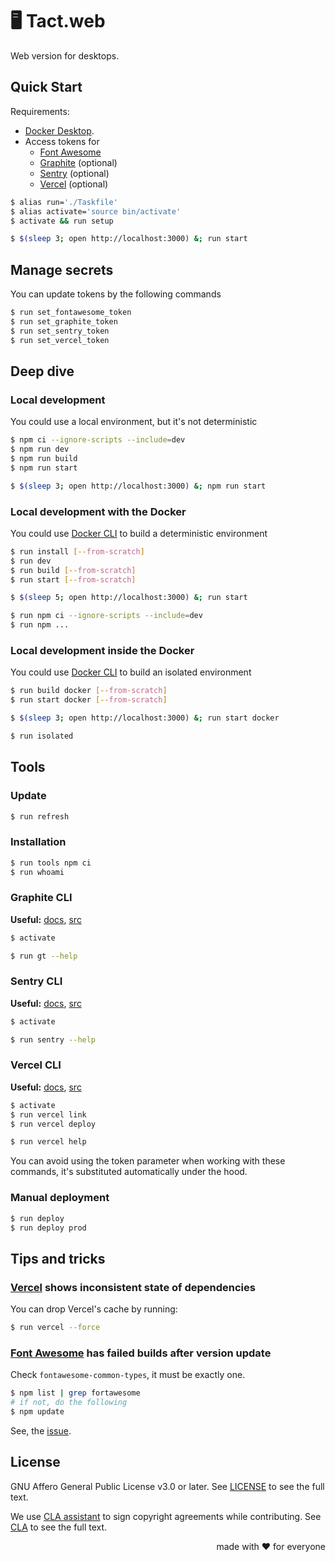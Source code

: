 # 🖥️ Tact.web

Web version for desktops.

## Quick Start

Requirements:

- [Docker Desktop][Docker].
- Access tokens for
  - [Font Awesome][]
  - [Graphite][] (optional)
  - [Sentry][] (optional)
  - [Vercel][] (optional)

[Docker]:         https://www.docker.com/products/docker-desktop/
[Font Awesome]:   https://fontawesome.com/
[Graphite]:       https://graphite.dev/
[Sentry]:         https://sentry.io/welcome/
[Vercel]:         https://vercel.com/

```bash
$ alias run='./Taskfile'
$ alias activate='source bin/activate'
$ activate && run setup

$ $(sleep 3; open http://localhost:3000) &; run start
```

## Manage secrets

You can update tokens by the following commands

```bash
$ run set_fontawesome_token
$ run set_graphite_token
$ run set_sentry_token
$ run set_vercel_token
```

## Deep dive

### Local development

You could use a local environment, but it's not deterministic

```bash
$ npm ci --ignore-scripts --include=dev
$ npm run dev
$ npm run build
$ npm run start

$ $(sleep 3; open http://localhost:3000) &; npm run start
```

### Local development with the Docker

You could use [Docker CLI][] to build a deterministic environment

```bash
$ run install [--from-scratch]
$ run dev
$ run build [--from-scratch]
$ run start [--from-scratch]

$ $(sleep 5; open http://localhost:3000) &; run start

$ run npm ci --ignore-scripts --include=dev
$ run npm ...
```

### Local development inside the Docker

You could use [Docker CLI][] to build an isolated environment

```bash
$ run build docker [--from-scratch]
$ run start docker [--from-scratch]

$ $(sleep 3; open http://localhost:3000) &; run start docker

$ run isolated
```

## Tools

### Update

```bash
$ run refresh
```

### Installation

```bash
$ run tools npm ci
$ run whoami
```

### Graphite CLI
**Useful:** [docs][Graphite CLI], [src](https://github.com/withgraphite/graphite-cli)

```bash
$ activate

$ run gt --help
```

### Sentry CLI
**Useful:** [docs][Sentry CLI], [src](https://github.com/getsentry/sentry-cli)

```bash
$ activate

$ run sentry --help
```

### Vercel CLI
**Useful:** [docs][Vercel CLI], [src](https://github.com/vercel/vercel)

```bash
$ activate
$ run vercel link
$ run vercel deploy

$ run vercel help
```

You can avoid using the token parameter when working with these commands,
it's substituted automatically under the hood.

[Docker CLI]:       https://docs.docker.com/engine/reference/commandline/cli/
[Graphite CLI]:     https://graphite.dev/docs/graphite-cli
[Sentry CLI]:       https://docs.sentry.io/product/cli/
[Vercel CLI]:       https://vercel.com/docs/cli

### Manual deployment

```bash
$ run deploy
$ run deploy prod
```

## Tips and tricks

### [Vercel][] shows inconsistent state of dependencies

You can drop Vercel's cache by running:

```bash
$ run vercel --force
```

### [Font Awesome][] has failed builds after version update

Check `fontawesome-common-types`, it must be exactly one.

```bash
$ npm list | grep fortawesome
# if not, do the following
$ npm update
```

See, the [issue](https://github.com/FortAwesome/react-fontawesome/issues/366#issuecomment-1317268246).

## License

GNU Affero General Public License v3.0 or later.
See [LICENSE](LICENSE) to see the full text.

We use [CLA assistant][] to sign copyright agreements while contributing.
See [CLA][] to see the full text.

[CLA]:                https://gist.github.com/kamilsk/44221b6834a6cdc273b5e3411224f8be
[CLA assistant]:      https://cla-assistant.io/tact-app/web
[CLA assistant.src]:  https://github.com/cla-assistant/cla-assistant

<p align="right">made with ❤️ for everyone</p>
